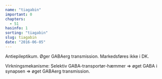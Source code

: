 ```yaml
---
name: "tiagabin"
important: 0
chapters:
  - 51
hasinfo: 1
sorting: "tiagabin"
slug: tiagabin
date: "2016-06-05"
---
```


Antiepileptikum. Øger GABAerg transmission. Markedsføres ikke i DK.

Virkningsmekanisme: Selektiv GABA-transportør-hæmmer => øget GABA i synapsen =>
øget GABAerg transmission.
